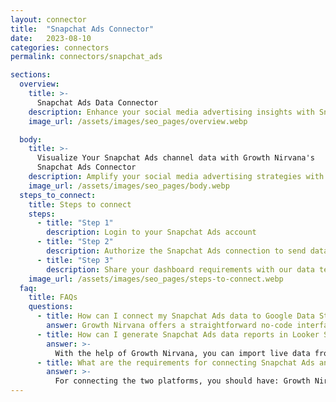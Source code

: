 ```yaml
---
layout: connector
title:  "Snapchat Ads Connector"
date:   2023-08-10
categories: connectors
permalink: connectors/snapchat_ads

sections:
  overview:
    title: >-
      Snapchat Ads Data Connector
    description: Enhance your social media advertising insights with Snapchat Ads integration. Seamlessly merge advertising performance data from Snapchat Ads with Looker Studio's analytical capabilities, unlocking insights that shape ad strategies, audience engagement, and campaign success.
    image_url: /assets/images/seo_pages/overview.webp

  body:
    title: >-
      Visualize Your Snapchat Ads channel data with Growth Nirvana's
      Snapchat Ads Connector
    description: Amplify your social media advertising strategies with Snapchat Ads insights integrated into Looker Studio.
    image_url: /assets/images/seo_pages/body.webp
  steps_to_connect:
    title: Steps to connect
    steps:
      - title: "Step 1"
        description: Login to your Snapchat Ads account
      - title: "Step 2"
        description: Authorize the Snapchat Ads connection to send data to Growth Nirvana
      - title: "Step 3"
        description: Share your dashboard requirements with our data team. We will build the report for you.
    image_url: /assets/images/seo_pages/steps-to-connect.webp
  faq:
    title: FAQs
    questions:
      - title: How can I connect my Snapchat Ads data to Google Data Studio/Looker Studio?
        answer: Growth Nirvana offers a straightforward no-code interface to connect to Snapchat Ads data sources.
      - title: How can I generate Snapchat Ads data reports in Looker Studio?
        answer: >-
          With the help of Growth Nirvana, you can import live data from Snapchat Ads into Looker Studio. These data can be viewed in charts, tables, and dashboards to generate branded reports that can be shared instantly.
      - title: What are the requirements for connecting Snapchat Ads and Looker Studio?
        answer: >-
          For connecting the two platforms, you should have: Growth Nirvana Account and Snapchat Ads Ads Account
---
```

